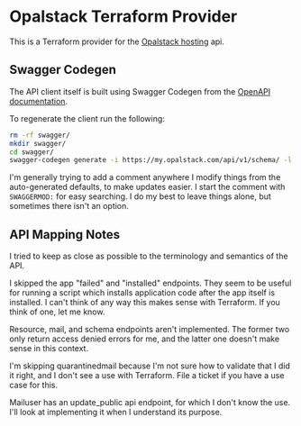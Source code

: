 # Opalstack Terraform Provider

This is a Terraform provider for the [Opalstack hosting](https://www.opalstack.com/) api.

## Swagger Codegen

The API client itself is built using Swagger Codegen from the [OpenAPI documentation](https://my.opalstack.com/api/v1/doc/).

To regenerate the client run the following:

```bash
rm -rf swagger/
mkdir swagger/
cd swagger/
swagger-codegen generate -i https://my.opalstack.com/api/v1/schema/ -l go
```

I'm generally trying to add a comment anywhere I modify things from the auto-generated defaults, to make updates easier. I start the comment with `SWAGGERMOD:` for easy searching. I do my best to leave things alone, but sometimes there isn't an option.

## API Mapping Notes

I tried to keep as close as possible to the terminology and semantics of the API.

I skipped the app "failed" and "installed" endpoints. They seem to be useful for running a script which installs application code after the app itself is installed. I can't think of any way this makes sense with Terraform. If you think of one, let me know.

Resource, mail, and schema endpoints aren't implemented. The former two only return access denied errors for me, and the latter one doesn't make sense in this context.

I'm skipping quarantinedmail because I'm not sure how to validate that I did it right, and I don't see a use with Terraform. File a ticket if you have a use case for this.

Mailuser has an update_public api endpoint, for which I don't know the use. I'll look at implementing it when I understand its purpose.
